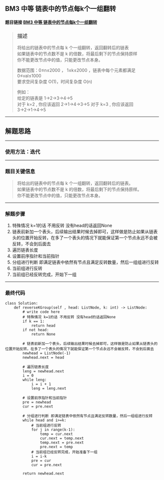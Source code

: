 ## BM3 中等 链表中的节点每k个一组翻转

#### 题目链接 [BM3 中等 链表中的节点每k个一组翻转](https://www.nowcoder.com/practice/b49c3dc907814e9bbfa8437c251b028e?tpId=295&tqId=722&ru=/exam/oj&qru=/ta/format-top101/question-ranking&sourceUrl=%2Fexam%2Foj%3Fpage%3D1%26tab%3D%25E7%25AE%2597%25E6%25B3%2595%25E7%25AF%2587%26topicId%3D295)

> ### 描述
> 将给出的链表中的节点每 k 个一组翻转，返回翻转后的链表 \
> 如果链表中的节点数不是 k 的倍数，将最后剩下的节点保持原样 \
> 你不能更改节点中的值，只能更改节点本身。
>
> 数据范围：0≤n≤2000 ， 1≤k≤2000 ，链表中每个元素都满足 0≤val≤1000 \
> 要求空间复杂度 O(1)，时间复杂度 O(n)
> 
> 例如： \
> 给定的链表是 1→2→3→4→5 \
> 对于 k=2 , 你应该返回 2→1→4→3→5 
> 对于 k=3 , 你应该返回 3→2→1→4→5 
> 
---
## 解题思路
---
### 使用方法：迭代
---
### 题目关键信息

> 将给出的链表中的节点每 k 个一组翻转，返回翻转后的链表。 \
> 如果链表中的节点数不是 k 的倍数，将最后剩下的节点保持原样。 \
> 你不能更改节点中的值，只能更改节点本身。 

---
### 解题步骤

1. 特殊情况 k=1的话 不用反转 没有head的话返回None
2. 链表前新加一个表头，后续输出结果时候去掉即可，这样做是防止如果从链表头的位置开始反转，在多了一个表头的情况下就能保证第一个节点永远不会被反转，不会到后面去
3. 遍历链表长度
4. 设置前序指针和当前指针
5. 分组进行判断 即满足链表中依然有节点且满足反转数量，然后一组组进行反转
6. 当前组进行反转
7. 当前组已经反转完成，开始下一组

---

### 最终代码
```
class Solution:
    def reverseKGroup(self , head: ListNode, k: int) -> ListNode:
        # write code here
        # 特殊情况 k=1的话 不用反转 没有head的话返回None
        if k == 1:
            return head
        if not head:
            return None
        
        # 链表前新加一个表头，后续输出结果时候去掉即可，这样做是防止如果从链表头的位置开始反转，在多了一个表头的情况下就能保证第一个节点永远不会被反转，不会到后面去
        newhead = ListNode(-1)
        newhead.next = head

        # 遍历链表长度
        leng = newhead.next
        i = 0
        while leng:
            i = i + 1
            leng = leng.next
        
        # 设置前序指针和当前指针
        pre = newhead
        cur = pre.next

        # 分组进行判断 即满足链表中依然有节点且满足反转数量，然后一组组进行反转
        while head and i>=k:
            # 当前组进行反转
            for j in range(k-1):
                temp = cur.next
                cur.next = temp.next
                temp.next = pre.next
                pre.next = temp
            # 当前组已经反转完成，开始准备下一组
            i = i-k
            pre = cur
            cur = pre.next

        return newhead.next 
```